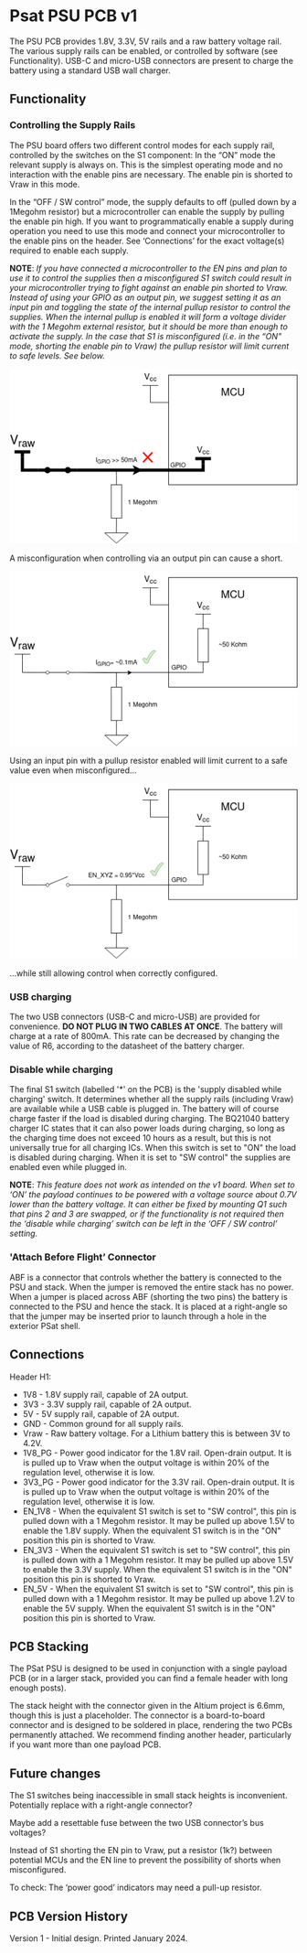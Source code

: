 # Psat PSU PCB v1
The PSU PCB provides 1.8V, 3.3V, 5V rails and a raw battery voltage rail. The various supply rails can be enabled, or controlled by software (see Functionality). USB-C and micro-USB connectors are present to charge the battery using a standard USB wall charger.
## Functionality
### Controlling the Supply Rails
The PSU board offers two different control modes for each supply rail, controlled by the switches on the S1 component: 
In the “ON” mode the relevant supply is always on. This is the simplest operating mode and no interaction with the enable pins are necessary. The enable pin is shorted to Vraw in this mode.

In the “OFF / SW control” mode, the supply defaults to off (pulled down by a 1Megohm resistor) but a microcontroller can enable the supply by pulling the enable pin high. If you want to programmatically enable a supply during operation you need to use this mode and connect your microcontroller to the enable pins on the header. See ‘Connections’ for the exact voltage(s) required to enable each supply.

**NOTE**: *If you have connected a microcontroller to the EN pins and plan to use it to control the supplies then a misconfigured S1 switch could result in your microcontroller trying to fight against an enable pin shorted to Vraw. Instead of using your GPIO as an output pin, we suggest setting it as an input pin and toggling the state of the internal pullup resistor to control the supplies. When the internal pullup is enabled it will form a voltage divider with the 1 Megohm external resistor, but it should be more than enough to activate the supply. In the case that S1 is misconfigured (i.e. in the “ON” mode, shorting the enable pin to Vraw) the pullup resistor will limit current to safe levels. See below.*

![alt text](v1_resources/image2.png)

A misconfiguration when controlling via an output pin can cause a short.

![alt text](v1_resources/image3.png)

Using an input pin with a pullup resistor enabled will limit current to a safe value even when misconfigured…

![alt text](v1_resources/image1.png)

…while still allowing control when correctly configured.

### USB charging
The two USB connectors (USB-C and micro-USB) are provided for convenience. **DO NOT PLUG IN TWO CABLES AT ONCE**.
The battery will charge at a rate of 800mA. This rate can be decreased by changing the value of R6, according to the datasheet of the battery charger.

### Disable while charging
The final S1 switch (labelled '*' on the PCB) is the 'supply disabled while charging' switch. It determines whether all the supply rails (including Vraw) are available while a USB cable is plugged in. The battery will of course charge faster if the load is disabled during charging. The BQ21040 battery charger IC states that it can also power loads during charging, so long as the charging time does not exceed 10 hours as a result, but this is not universally true for all charging ICs. When this switch is set to "ON" the load is disabled during charging. When it is set to "SW control" the supplies are enabled even while plugged in.

**NOTE**: *This feature does not work as intended on the v1 board. When set to ‘ON’ the payload continues to be powered with a voltage source about 0.7V lower than the battery voltage. It can either be fixed by mounting Q1 such that pins 2 and 3 are swapped, or if the functionality is not required then the ‘disable while charging’ switch can be left in the ‘OFF / SW control’ setting.*

### 'Attach Before Flight’ Connector
ABF is a connector that controls whether the battery is connected to the PSU and stack. When the jumper is removed the entire stack has no power. When a jumper is placed across ABF (shorting the two pins) the battery is connected to the PSU and hence the stack. It is placed at a right-angle so that the jumper may be inserted prior to launch through a hole in the exterior PSat shell.

## Connections
Header H1:

- 1V8 -  1.8V supply rail, capable of 2A output.
- 3V3 -  3.3V supply rail, capable of 2A output.
- 5V  -  5V supply rail, capable of 2A output.
- GND -  Common ground for all supply rails.
- Vraw - Raw battery voltage. For a Lithium battery this is between 3V to 4.2V.
- 1V8_PG - Power good indicator for the 1.8V rail. Open-drain output. It is is pulled up to Vraw when the output voltage is within 20% of the regulation level, otherwise it is low.
- 3V3_PG - Power good indicator for the 3.3V rail. Open-drain output. It is is pulled up to Vraw when the output voltage is within 20% of the regulation level, otherwise it is low.
- EN_1V8 - When the equivalent S1 switch is set to "SW control", this pin is pulled down with a 1 Megohm resistor. It may be pulled up above 1.5V to enable the 1.8V supply. When the equivalent S1 switch is in the "ON" position this pin is shorted to Vraw.
- EN_3V3 - When the equivalent S1 switch is set to "SW control", this pin is pulled down with a 1 Megohm resistor. It may be pulled up above 1.5V to enable the 3.3V supply. When the equivalent S1 switch is in the "ON" position this pin is shorted to Vraw.
- EN_5V  - When the equivalent S1 switch is set to "SW control", this pin is pulled down with a 1 Megohm resistor. It may be pulled up above 1.2V to enable the 5V supply. When the equivalent S1 switch is in the "ON" position this pin is shorted to Vraw.

## PCB Stacking
The PSat PSU is designed to be used in conjunction with a single payload PCB (or in a larger stack, provided you can find a female header with long enough posts).

The stack height with the connector given in the Altium project is 6.6mm, though this is just a placeholder. The connector is a board-to-board connector and is designed to be soldered in place, rendering the two PCBs permanently attached. We recommend finding another header, particularly if you want more than one payload PCB.

## Future changes
The S1 switches being inaccessible in small stack heights is inconvenient. Potentially replace with a right-angle connector?

Maybe add a resettable fuse between the two USB connector’s bus voltages?

Instead of S1 shorting the EN pin to Vraw, put a resistor (1k?) between potential MCUs and the EN line to prevent the possibility of shorts when misconfigured.

To check: The ‘power good’ indicators may need a pull-up resistor.

## PCB Version History
Version 1 - Initial design. Printed January 2024.
 
